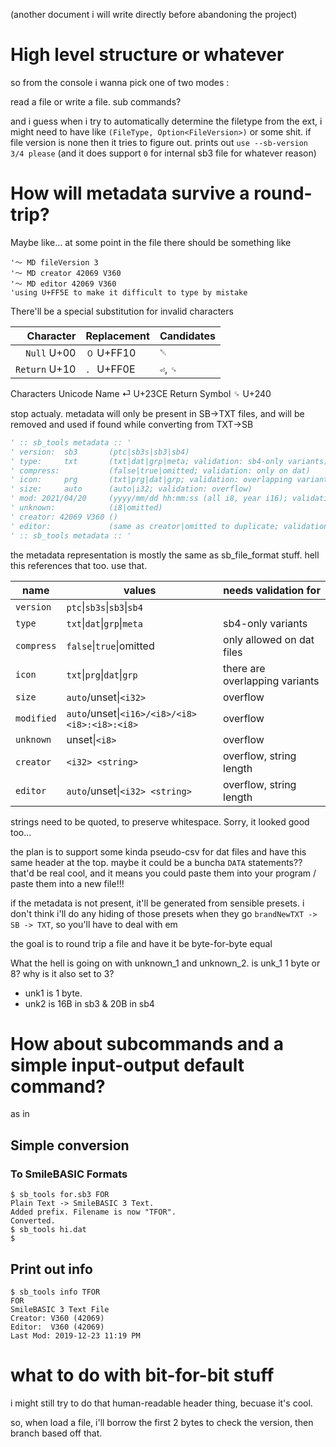 (another document i will write directly before abandoning the project)

# High level structure or whatever


so from the console
i wanna pick one of two modes :

read a file or write a file.
sub commands?

and i guess when i try to automatically determine the filetype from the ext, i might need to have like `(FileType, Option<FileVersion>)` or some shit. if file version is none then it tries to figure out. prints out `use --sb-version 3/4 please` (and it does support `0` for internal sb3 file for whatever reason)

# How will metadata survive a round-trip?

Maybe like... at some point in the file there should be something like
```
'～ MD fileVersion 3
'～ MD creator 42069 V360
'～ MD editor 42069 V360
'using U+FF5E to make it difficult to type by mistake
```
There'll be a special substitution for invalid characters

|     Character | Replacement | Candidates |
|--------------:|-------------|------------|
|   `Null` U+00 | `０` U+FF10 |`␀`|
| `Return` U+10 | `．` U+FF0E |`⏎`, `␍`|

Characters
Unicode
Name
⏎
U+23CE
Return Symbol
␍
U+240

stop actualy. 
metadata will only be present in SB->TXT files, and will be removed and used
if found while converting from TXT->SB

```vb
' :: sb_tools metadata :: '
' version:  sb3       (ptc|sb3s|sb3|sb4)
' type:     txt       (txt|dat|grp|meta; validation: sb4-only variants)
' compress:           (false|true|omitted; validation: only on dat)
' icon:     prg       (txt|prg|dat|grp; validation: overlapping variants)
' size:     auto      (auto|i32; validation: overflow)
' mod: 2021/04/20     (yyyy/mm/dd hh:mm:ss (all i8, year i16); validation: overflow)
' unknown:            (i8|omitted)
' creator: 42069 V360 ()
' editor:             (same as creator|omitted to duplicate; validation: same as creator)
' :: sb_tools metadata :: '
```

the metadata representation is mostly the same as sb_file_format stuff. hell this references that too. use that.

name|values|needs validation for
-|-|-
`version`|`ptc`\|`sb3s`\|`sb3`\|`sb4`
`type`|`txt`\|`dat`\|`grp`\|`meta`|sb4-only variants
`compress`|`false`\|`true`\|omitted|only allowed on dat files
`icon`|`txt`\|`prg`\|`dat`\|`grp`|there are overlapping variants
`size`|`auto`/unset\|`<i32>`|overflow
`modified`|`auto`/unset\|`<i16>/<i8>/<i8> <i8>:<i8>:<i8>`|overflow
`unknown`|unset\|`<i8>`|overflow
`creator`|`<i32> <string>`|overflow, string length
`editor`|`auto`/unset\|`<i32> <string>`|overflow, string length

strings need to be quoted, to preserve whitespace. Sorry, it looked good too...

the plan is to support some kinda pseudo-csv for dat files and have this same header at the top. maybe it could be a buncha `DATA` statements?? that'd be real cool, and it means you could paste them into your program / paste them into a new file!!!

if the metadata is not present, it'll be generated from sensible presets. i don't think i'll do any hiding of those presets when they go `brandNewTXT -> SB -> TXT`, so you'll have to deal with em

the goal is to round trip a file and have it be byte-for-byte equal


What the hell is going on with unknown_1 and unknown_2. is unk_1 1 byte or 8? why is it also set to 3?
* unk1 is 1 byte.
* unk2 is 16B in sb3 & 20B in sb4

# How about subcommands and a simple input-output default command?

as in

## Simple conversion

### To SmileBASIC Formats
```
$ sb_tools for.sb3 FOR
Plain Text -> SmileBASIC 3 Text.
Added prefix. Filename is now "TFOR".
Converted.
$ sb_tools hi.dat
$ 
```

## Print out info

```
$ sb_tools info TFOR
FOR
SmileBASIC 3 Text File
Creator: V360 (42069)
Editor:  V360 (42069)
Last Mod: 2019-12-23 11:19 PM
```

# what to do with bit-for-bit stuff

i might still try to do that human-readable header thing, becuase it's cool.

so, when load a file, i'll borrow the first 2 bytes to check the version, then branch based off that.


